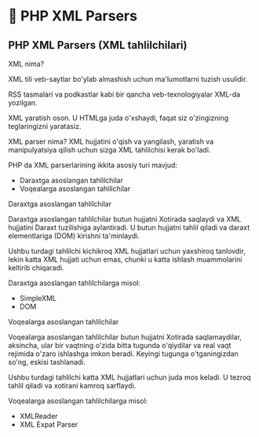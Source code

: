 # 📔 PHP XML Parsers

## PHP XML Parsers (XML tahlilchilari)

XML nima?

XML tili veb-saytlar bo'ylab almashish uchun ma'lumotlarni tuzish usulidir.

RSS tasmalari va podkastlar kabi bir qancha veb-texnologiyalar XML-da yozilgan.

XML yaratish oson. U HTMLga juda o'xshaydi, faqat siz o'zingizning teglaringizni yaratasiz.

XML parser nima?
XML hujjatini o'qish va yangilash, yaratish va manipulyatsiya qilish uchun sizga XML tahlilchisi kerak bo'ladi.

PHP da XML parserlarining ikkita asosiy turi mavjud:

- Daraxtga asoslangan tahlilchilar
- Voqealarga asoslangan tahlilchilar

Daraxtga asoslangan tahlilchilar

Daraxtga asoslangan tahlilchilar butun hujjatni Xotirada saqlaydi va XML hujjatini Daraxt tuzilishiga aylantiradi. U butun hujjatni tahlil qiladi va daraxt elementlariga (DOM) kirishni ta'minlaydi.

Ushbu turdagi tahlilchi kichikroq XML hujjatlari uchun yaxshiroq tanlovdir, lekin katta XML hujjati uchun emas, chunki u katta ishlash muammolarini keltirib chiqaradi.

Daraxtga asoslangan tahlilchilarga misol:

- SimpleXML
- DOM

Voqealarga asoslangan tahlilchilar

Voqealarga asoslangan tahlilchilar butun hujjatni Xotirada saqlamaydilar, aksincha, ular bir vaqtning o'zida bitta tugunda o'qiydilar va real vaqt rejimida o'zaro ishlashga imkon beradi. Keyingi tugunga o'tganingizdan so'ng, eskisi tashlanadi.

Ushbu turdagi tahlilchi katta XML hujjatlari uchun juda mos keladi. U tezroq tahlil qiladi va xotirani kamroq sarflaydi.

Voqealarga asoslangan tahlilchilarga misol:

- XMLReader
- XML Expat Parser













